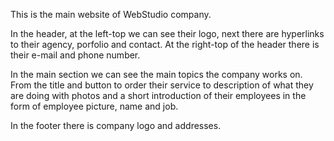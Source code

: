 This is the main website of WebStudio company.

In the header, at the left-top we can see their logo, next there are hyperlinks to their agency, porfolio and contact.
At the right-top of the header there is their e-mail and phone number.

In the main section we can see the main topics the company works on. 
From the title and button to order their service to description of what they are doing with photos and a short
introduction of their employees in the form of employee picture, name and job.

In the footer there is company logo and addresses.